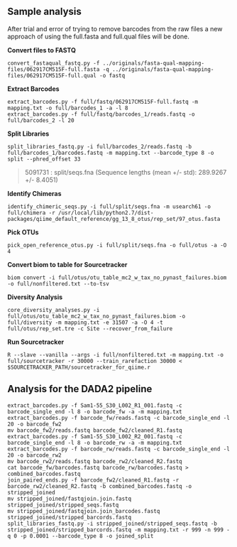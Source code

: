 ## Sample analysis
After trial and error of trying to remove barcodes from the raw files a new approach of using the full.fasta and full.qual files will be done.

**Convert files to FASTQ**
```fish
convert_fastaqual_fastq.py -f ../originals/fasta-qual-mapping-files/062917CM515F-full.fasta -q ../originals/fasta-qual-mapping-files/062917CM515F-full.qual -o fastq
```
**Extract Barcodes**
```fish
extract_barcodes.py -f full/fastq/062917CM515F-full.fastq -m mapping.txt -o full/barcodes_1 -a -l 8
extract_barcodes.py -f full/fastq/barcodes_1/reads.fastq -o full/barcodes_2 -l 20
```
**Split Libraries**
```fish
split_libraries_fastq.py -i full/barcodes_2/reads.fastq -b full/barcodes_1/barcodes.fastq -m mapping.txt --barcode_type 8 -o split --phred_offset 33
```
>5091731  : split/seqs.fna (Sequence lengths (mean +/- std): 289.9267 +/- 8.4051)

**Identify Chimeras**
```fish
identify_chimeric_seqs.py -i full/split/seqs.fna -m usearch61 -o full/chimera -r /usr/local/lib/python2.7/dist-packages/qiime_default_reference/gg_13_8_otus/rep_set/97_otus.fasta
```

**Pick OTUs**
```fish
pick_open_reference_otus.py -i full/split/seqs.fna -o full/otus -a -O 4
```
**Convert biom to table for Sourcetracker**
```fish
biom convert -i full/otus/otu_table_mc2_w_tax_no_pynast_failures.biom -o full/nonfiltered.txt --to-tsv
```
**Diversity Analysis**
```fish
core_diversity_analyses.py -i full/otus/otu_table_mc2_w_tax_no_pynast_failures.biom -o full/diversity -m mapping.txt -e 31507 -a -O 4 -t full/otus/rep_set.tre -c Site --recover_from_failure
```
**Run Sourcetracker**
```fish
R --slave --vanilla --args -i full/nonfiltered.txt -m mapping.txt -o full/sourcetracker -r 30000 --train_rarefaction 30000 < $SOURCETRACKER_PATH/sourcetracker_for_qiime.r
```

## Analysis for the DADA2 pipeline
```fish
extract_barcodes.py -f Sam1-55_S30_L002_R1_001.fastq -c barcode_single_end -l 8 -o barcode_fw -a -m mapping.txt
extract_barcodes.py -f barcode_fw/reads.fastq -c barcode_single_end -l 20 -o barcode_fw2
mv barcode_fw2/reads.fastq barcode_fw2/cleaned_R1.fastq
extract_barcodes.py -f Sam1-55_S30_L002_R2_001.fastq -c barcode_single_end -l 8 -o barcode_rw -a -m mapping.txt
extract_barcodes.py -f barcode_rw/reads.fastq -c barcode_single_end -l 20 -o barcode_rw2
mv barcode_rw2/reads.fastq barcode_rw2/cleaned_R2.fastq
cat barcode_fw/barcodes.fastq barcode_rw/barcodes.fastq > combined_barcodes.fastq
join_paired_ends.py -f barcode_fw2/cleaned_R1.fastq -r barcode_rw2/cleaned_R2.fastq -b combined_barcodes.fastq -o stripped_joined
mv stripped_joined/fastqjoin.join.fastq stripped_joined/stripped_seqs.fastq
mv stripped_joined/fastqjoin.join_barcodes.fastq stripped_joined/stripped_barcords.fastq
split_libraries_fastq.py -i stripped_joined/stripped_seqs.fastq -b stripped_joined/stripped_barcords.fastq -m mapping.txt -r 999 -n 999 -q 0 -p 0.0001 --barcode_type 8 -o joined_split
```